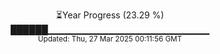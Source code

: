 <p align="center">
⏳Year Progress (23.29 %)<br>
██████▁▁▁▁▁▁▁▁▁▁▁▁▁▁▁▁▁▁▁▁▁▁▁▁ <br>
<sub>Updated: Thu, 27 Mar 2025 00:11:56 GMT</sub>
</p>

